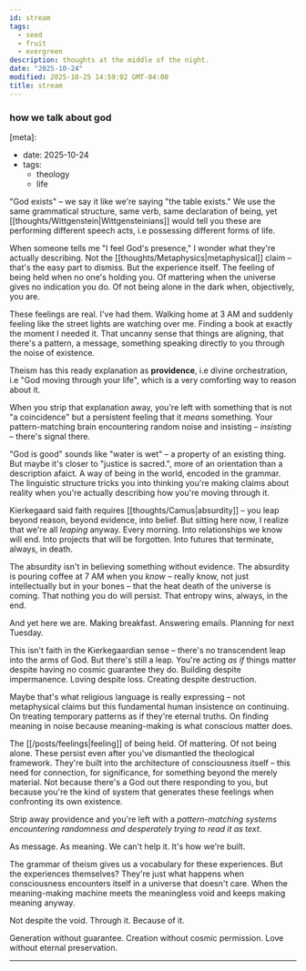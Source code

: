 ```yaml
---
id: stream
tags:
  - seed
  - fruit
  - evergreen
description: thoughts at the middle of the night.
date: "2025-10-24"
modified: 2025-10-25 14:59:02 GMT-04:00
title: stream
---
```


### how we talk about god

[meta]:
  - date: 2025-10-24
  - tags:
    - theology
    - life

"God exists" – we say it like we're saying "the table exists." We use the same grammatical structure, same verb, same declaration of being, yet [[thoughts/Wittgenstein|Wittgensteinians]] would tell you these are performing different speech acts, i.e possessing different forms of life.

When someone tells me "I feel God's presence," I wonder what they're actually describing. Not the [[thoughts/Metaphysics|metaphysical]] claim – that's the easy part to dismiss. But the experience itself. The feeling of being held when no one's holding you. Of mattering when the universe gives no indication you do. Of not being alone in the dark when, objectively, you are.

These feelings are real. I've had them. Walking home at 3 AM and suddenly feeling like the street lights are watching over me. Finding a book at exactly the moment I needed it. That uncanny sense that things are aligning, that there's a pattern, a message, something speaking directly to you through the noise of existence.

Theism has this ready explanation as **providence**, i.e divine orchestration, i.e "God moving through your life", which is a very comforting way to reason about it.

When you strip that explanation away, you're left with something that is not "a coincidence" but a persistent feeling that it _means_ something. Your pattern-matching brain encountering random noise and insisting – _insisting_ – there's signal there.

"God is good" sounds like "water is wet" – a property of an existing thing. But maybe it's closer to "justice is sacred.", more of an orientation than a description afaict.
A way of being in the world, encoded in the grammar. The linguistic structure tricks you into thinking you're making claims about reality when you're actually describing how you're moving through it.

Kierkegaard said faith requires [[thoughts/Camus|absurdity]] – you leap beyond reason, beyond evidence, into belief. But sitting here now, I realize that we're all _leaping_ anyway. Every morning. Into relationships we know will end. Into projects that will be forgotten. Into futures that terminate, always, in death.

The absurdity isn't in believing something without evidence. The absurdity is pouring coffee at 7 AM when you _know_ – really know, not just intellectually but in your bones – that the heat death of the universe is coming. That nothing you do will persist. That entropy wins, always, in the end.

And yet here we are. Making breakfast. Answering emails. Planning for next Tuesday.

This isn't faith in the Kierkegaardian sense – there's no transcendent leap into the arms of God. But there's still a leap. You're acting _as if_ things matter despite having no cosmic guarantee they do. Building despite impermanence. Loving despite loss. Creating despite destruction.

Maybe that's what religious language is really expressing – not metaphysical claims but this fundamental human insistence on continuing. On treating temporary patterns as if they're eternal truths. On finding meaning in noise because meaning-making is what conscious matter does.

The [[/posts/feelings|feeling]] of being held. Of mattering. Of not being alone. These persist even after you've dismantled the theological framework. They're built into the architecture of consciousness itself – this need for connection, for significance, for something beyond the merely material. Not because there's a God out there responding to you, but because you're the kind of system that generates these feelings when confronting its own existence.

Strip away providence and you're left with a _pattern-matching systems encountering randomness and desperately trying to read it as text_.

As message. As meaning. We can't help it. It's how we're built.

The grammar of theism gives us a vocabulary for these experiences. But the experiences themselves? They're just what happens when consciousness encounters itself in a universe that doesn't care. When the meaning-making machine meets the meaningless void and keeps making meaning anyway.

Not despite the void. Through it. Because of it.

Generation without guarantee. Creation without cosmic permission. Love without eternal preservation.

---
